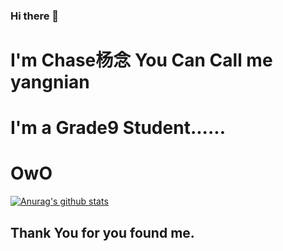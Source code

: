### Hi there 👋
# I'm Chase杨念 You Can Call me yangnian
# I'm a Grade9 Student......
# OwO
[![Anurag's github stats](https://github-readme-stats.vercel.app/api?username=Little-YangNian&locale=cn)](https://github.com/anuraghazra/github-readme-stats)
## Thank You for you found me.


<!--
**Little-YangNian/Little-YangNian** is a ✨ _special_ ✨ repository because its `README.md` (this file) appears on your GitHub profile.

Here are some ideas to get you started:

- 🔭 I’m currently working on ...
- 🌱 I’m currently learning ...
- 👯 I’m looking to collaborate on ...
- 🤔 I’m looking for help with ...
- 💬 Ask me about ...
- 📫 How to reach me: ...
- 😄 Pronouns: ...
- ⚡ Fun fact: ...
-->
